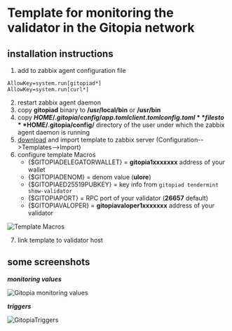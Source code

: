 # Template for monitoring the validator in the Gitopia network


## installation instructions

1. add to zabbix agent configuration file
```
AllowKey=system.run[gitopiad*]
AllowKey=system.run[curl*]
```
2. restart zabbix agent daemon
3. copy **gitopiad** binary to **/usr/local/bin** or **/usr/bin**
4. copy **$HOME/.gitopia/config/app.toml client.toml config.toml** files to **$HOME/.gitopia/config/** directory of the user under which the zabbix agent daemon is running
5. [download](https://raw.githubusercontent.com/Yurbason/Zabbix-Templates/main/Gitopia/Gitopia.xml) and import template to zabbix server (Configuration-->Templates-->Import)
6. configure template Macros
   - {$GITOPIADELEGATORWALLET}  = **gitopia1xxxxxxx** address of your wallet
   - {$GITOPIADENOM}            = denom value (**ulore**)
   - {$GITOPIAED25519PUBKEY}    = key info from `gitopiad tendermint show-validator`
   - {$GITOPIAPORT}             = RPC port of your validator (**26657** default)
   - {$GITOPIAVALOPER}          = **gitopiavaloper1xxxxxxx** address of your validator

![Template Macros]( )

7. link template to validator host

## some screenshots
***monitoring values***

![Gitopia monitoring values]( )



***triggers***

![GitopiaTriggers]( )